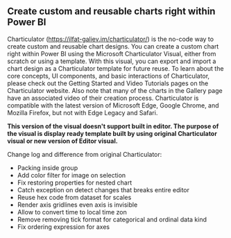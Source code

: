 ## Create custom and reusable charts right within Power BI

Charticulator (https://ilfat-galiev.im/charticulator/) is the no-code way to create custom and reusable chart designs. You can create a custom chart right within Power BI using the Microsoft Charticulator Visual, either from scratch or using a template. With this visual, you can export and import a chart design as a Charticulator template for future reuse. To learn about the core concepts, UI components, and basic interactions of Charticulator, please check out the Getting Started and Video Tutorials pages on the Charticulator website. Also note that many of the charts in the Gallery page have an associated video of their creation process. Charticulator is compatible with the latest version of Microsoft Edge, Google Chrome, and Mozilla Firefox, but not with Edge Legacy and Safari.

**This version of the visual doesn't support built in editor.
The purpose of the visual is display ready template built by using original Charticulator visual or new version of Editor visual.**

Change log and difference from original Charticulator:

* Packing inside group
* Add color filter for image on selection
* Fix restoring properties for nested chart
* Catch exception on detect changes that breaks entire editor
* Reuse hex code from dataset for scales
* Render axis gridlines even axis is invisible
* Allow to convert time to local time zon
* Remove removing tick format for categorical and ordinal data kind
* Fix ordering expression for axes
